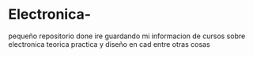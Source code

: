# Electronica-
pequeño repositorio done ire guardando mi informacion de cursos sobre electronica teorica practica y diseño en cad entre otras cosas 
